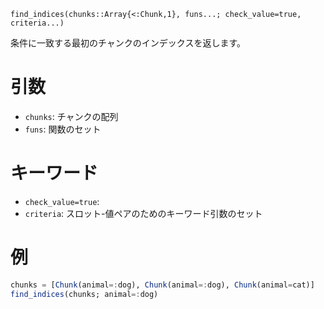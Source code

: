 ```
find_indices(chunks::Array{<:Chunk,1}, funs...; check_value=true, criteria...)
```

条件に一致する最初のチャンクのインデックスを返します。

# 引数

  * `chunks`: チャンクの配列
  * `funs`: 関数のセット

# キーワード

  * `check_value=true`:
  * `criteria`: スロット-値ペアのためのキーワード引数のセット

# 例

```julia
chunks = [Chunk(animal=:dog), Chunk(animal=:dog), Chunk(animal=cat)]
find_indices(chunks; animal=:dog)
```
